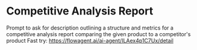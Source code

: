 # Competitive Analysis Report
Prompt to ask for description outlining a structure and metrics for a competitive analysis report comparing the given product to a competitor's product
Fast try: https://flowagent.ai/ai-agent/ILAex4p1C7Ux/detail
